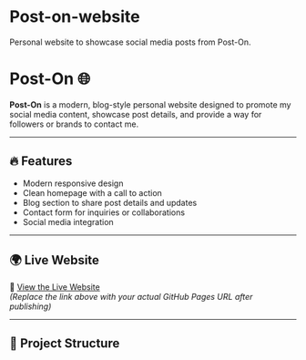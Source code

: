 # Post-on-website
Personal website to showcase social media posts from Post-On.
# Post-On 🌐

**Post-On** is a modern, blog-style personal website designed to promote my social media content, showcase post details, and provide a way for followers or brands to contact me.

---

## 🔥 Features

- Modern responsive design
- Clean homepage with a call to action
- Blog section to share post details and updates
- Contact form for inquiries or collaborations
- Social media integration

---

## 🌍 Live Website

🔗 [View the Live Website](https://your-username.github.io/your-repo-name/)  
*(Replace the link above with your actual GitHub Pages URL after publishing)*

---

## 📁 Project Structure

